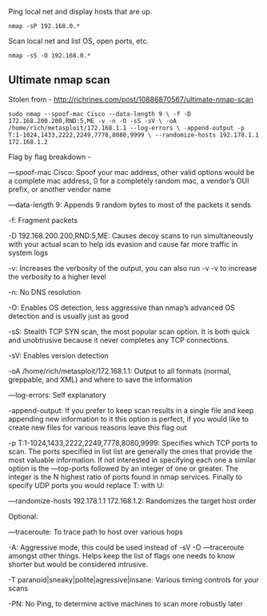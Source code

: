 Ping local net and display hosts that are up.

`nmap -sP 192.168.0.*`

Scan local net and list OS, open ports, etc.

`nmap -sS -O 192.168.0.*`

## Ultimate nmap scan

Stolen from - http://richrines.com/post/10886870567/ultimate-nmap-scan

`sudo nmap --spoof-mac Cisco --data-length 9 \ -f -D 172.168.200.200,RND:5,ME -v -n -O -sS -sV \ -oA /home/rich/metasploit/172.168.1.1 --log-errors \ -append-output -p T:1-1024,1433,2222,2249,7778,8080,9999 \ --randomize-hosts 192.178.1.1 172.168.1.2`

Flag by flag breakdown - 

—spoof-mac Cisco: Spoof your mac address, other valid options would be a complete mac address, 0 for a completely random mac, a vendor’s OUI prefix, or another vendor name

—data-length 9: Appends 9 random bytes to most of the packets it sends

-f: Fragment packets

-D 192.168.200.200,RND:5,ME: Causes decoy scans to run simultaneously with your actual scan to help ids evasion and cause far more traffic in system logs

-v: Increases the verbosity of the output, you can also run -v -v to increase the verbosity to a higher level

-n: No DNS resolution

-O: Enables OS detection, less aggressive than nmap’s advanced OS detection and is usually just as good

-sS: Stealth TCP SYN scan, the most popular scan option. It is both quick and unobtrusive because it never completes any TCP connections.

-sV: Enables version detection

-oA /home/rich/metasploit/172.168.1.1: Output to all formats (normal, greppable, and XML) and where to save the information

—log-errors: Self explanatory 

-append-output: If you prefer to keep scan results in a single file and keep appending new information to it this option is perfect, if you would like to create new files for various reasons leave this flag out 

-p T:1-1024,1433,2222,2249,7778,8080,9999: Specifies which TCP ports to scan. The ports specified in list list are generally the ones that provide the most valuable information. If not interested in specifying each one a similar option is the —top-ports followed by an integer of one or greater. The integer is the N highest ratio of ports found in nmap services. Finally to specify UDP ports you would replace T: with U:

—randomize-hosts 192.178.1.1 172.168.1.2: Randomizes the target host order

Optional:

—traceroute: To trace path to host over various hops

-A: Aggressive mode, this could be used instead of -sV -O —traceroute amongst other things. Helps keep the list of flags one needs to know shorter but would be considered intrusive.

-T paranoid|sneaky|polite|agressive|insane: Various timing controls for your scans

-PN: No Ping, to determine active machines to scan more robustly later
